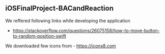 ## iOSFinalProject-BACandReaction

We reffered following links while developing the application

- https://stackoverflow.com/questions/26075158/how-to-move-button-to-random-position-swift

We downloaded few icons from - https://icons8.com
